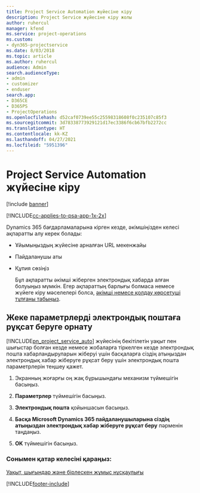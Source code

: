 ```yaml
---
title: Project Service Automation жүйесіне кіру
description: Project Service жүйесіне кіру жолы
author: ruhercul
manager: kfend
ms.service: project-operations
ms.custom:
- dyn365-projectservice
ms.date: 8/03/2018
ms.topic: article
ms.author: ruhercul
audience: Admin
search.audienceType:
- admin
- customizer
- enduser
search.app:
- D365CE
- D365PS
- ProjectOperations
ms.openlocfilehash: d52caf0739ee55c25598318608f0c235107c85f3
ms.sourcegitcommit: 3d78338773929121d17ec3386f6cb67bfb2272cc
ms.translationtype: HT
ms.contentlocale: kk-KZ
ms.lasthandoff: 04/27/2021
ms.locfileid: "5951396"
---
```

# <a name="sign-in-to-project-service-automation"></a>Project Service Automation жүйесіне кіру

[!include [banner](../includes/psa-now-project-operations.md)]

[!INCLUDE[cc-applies-to-psa-app-1x-2x](../includes/cc-applies-to-psa-app-1x-2x.md)]

Dynamics 365 бағдарламаларына кірген кезде, әкімшіңізден келесі ақпаратты алу керек болады:  
  
- Ұйымыңыздың жүйесіне арналған URL мекенжайы  
  
- Пайдаланушы аты  
  
- Құпия сөзіңіз  
  
  Бұл ақпаратты әкімші жіберген электрондық хабарда алған болуыңыз мүмкін. Егер ақпараттың барлығы болмаса немесе жүйеге кіру мәселелері болса, [әкімші немесе қолдау көрсетуші тұлғаны табыңыз](/dynamics365/customerengagement/on-premises/basics/find-administrator-support).  
  
## <a name="set-your-personal-options-to-allow-email"></a>Жеке параметрлерді электрондық поштаға рұқсат беруге орнату  
 [!INCLUDE[pn_project_service_auto](../includes/pn-project-service-auto.md)] жүйесінің бекітілетін уақыт пен шығыстар болған кезде немесе жобаларға тіркелген кезде электрондық пошта хабарландыруларын жіберуі үшін басқаларға сіздің атыңыздан электрондық хабар жіберуге рұқсат беру үшін электрондық пошта параметрлерін теңшеу қажет.  
  
1.  Экранның жоғарғы оң жақ бұрышындағы механизм түймешігін басыңыз.  
  
2.  **Параметрлер** түймешігін басыңыз.  
  
3.  **Электрондық пошта** қойыншасын басыңыз.  
  
4.  **Басқа Microsoft Dynamics 365 пайдаланушыларына сіздің атыңыздан электрондық хабар жіберуге рұқсат беру** пәрменін таңдаңыз.  
  
5.  **OK** түймешігін басыңыз.  
  
### <a name="see-also"></a>Сонымен қатар келесіні қараңыз:  
 [Уақыт, шығындар және бірлескен жұмыс нұсқаулығы](../psa/time-expense-collaboration-guide.md)


[!INCLUDE[footer-include](../includes/footer-banner.md)]